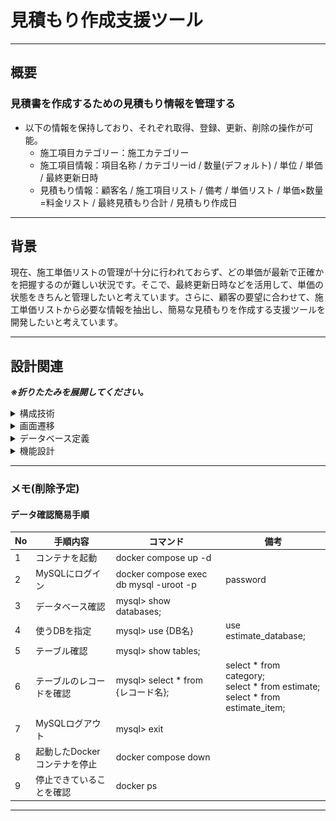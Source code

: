# 見積もり作成支援ツール

***

## 概要

### 見積書を作成するための見積もり情報を管理する

- 以下の情報を保持しており、それぞれ取得、登録、更新、削除の操作が可能。
    - 施工項目カテゴリー：施工カテゴリー
    - 施工項目情報：項目名称 / カテゴリーid / 数量(デフォルト) / 単位 / 単価 / 最終更新日時
    - 見積もり情報：顧客名 / 施工項目リスト / 備考 / 単価リスト / 単価×数量=料金リスト / 最終見積もり合計 / 見積もり作成日

***

## 背景

現在、施工単価リストの管理が十分に行われておらず、どの単価が最新で正確かを把握するのが難しい状況です。そこで、最終更新日時などを活用して、単価の状態をきちんと管理したいと考えています。さらに、顧客の要望に合わせて、施工単価リストから必要な情報を抽出し、簡易な見積もりを作成する支援ツールを開発したいと考えています。

***

## 設計関連

**_※折りたたみを展開してください。_**
<details>
<summary>構成技術</summary>

- バックエンド: Java, Spring Boot
- フロントエンド: React, TypeScript(予定)
- その他
    - MySQL
    - Docker
    - 自動テスト
    - CI (GitHub Actions)
    - AWSデプロイ

#### Spring Boot 設定

| Project     | Gradle Project |
|-------------|----------------|
| Spring Boot | 3.2.2          |
| Language    | Java           |
| Packaging   | Jar            |
| Java        | 17             |

</details>

<details>
<summary>画面遷移</summary>
※ユーザーが入力操作可能箇所はグレーアウト&{}

![見積もり支援システム画面遷移.png](image/screenTransition2.png)
</details>

<details>
<summary>データベース定義</summary>

**_データ構造_**

![見積もりシステムデータ構造.png](image/dataStructure2.png)

**_ER図_**

![データベースER図.png](image/databaseER2.png)

※要sql定義ファイル参照
</details>

<details>
<summary>機能設計</summary>

### URL設計

| カテゴリー管理機能 | 詳細           | URL              |
|-----------|--------------|------------------|
| 全件取得      | 一覧取得         | /categories      |
| 新規登録      | 新規カテゴリー登録    | /categories      |
| リストの編集    | 指定したidの内容更新  | /categories/{id} |
| 削除        | 指定したidのデータ削除 | /categories/{id} |

| 施工項目管理機能 | 詳細               | URL                                 |
|----------|------------------|-------------------------------------|
| 全件取得     | 一覧取得             | /estimate-item                      |
| 絞り込み検索   | 指定したカテゴリーidで一覧取得 | /estimate-item?categories-id= ⚪︎⚪︎︎ |
| 新規登録     | 新規施工項目の登録        | /estimate-item                      |
| リストの編集   | 指定したidの内容更新      | /estimate-item/{id}                 |
| 削除       | 指定したidのデータ削除     | /estimate-item/{id}                 |

| 見積もり情報管理機能 | 詳細           | URL            |
|------------|--------------|----------------|
| 全件取得       | 一覧取得         | /estimate      |
| 新規登録       | 新規カテゴリー登録    | /estimate      |
| リストの編集     | 指定したidの内容更新  | /estimate/{id} |
| 削除         | 指定したidのデータ削除 | /estimate/{id} |

***

</details>

***

### メモ(削除予定)

#### データ確認簡易手順

| No | 手順内容               | コマンド	                                   | 備考                                                                                 |
|----|--------------------|-----------------------------------------|------------------------------------------------------------------------------------|
| 1  | コンテナを起動	           | docker compose up -d                    |                                                                                    |
| 2  | MySQLにログイン	        | docker compose exec db mysql -uroot -p	 | password                                                                           |
| 3  | データベース確認	          | mysql> show databases;                  |                                                                                    |
| 4  | 使うDBを指定	           | mysql> use {DB名}                        | use estimate_database;                                                             |
| 5  | テーブル確認	            | mysql> show tables;                     |                                                                                    |
| 6  | テーブルのレコードを確認	      | mysql> select * from {レコード名};           | select * from category;<br>select * from estimate;<br>select * from estimate_item; |
| 7  | MySQLログアウト	        | mysql> exit                             |                                                                                    |
| 8  | 起動したDockerコンテナを停止	 | docker compose down                     |                                                                                    |
| 9  | 停止できていることを確認	      | docker ps	                              |                                                                                    |

***

